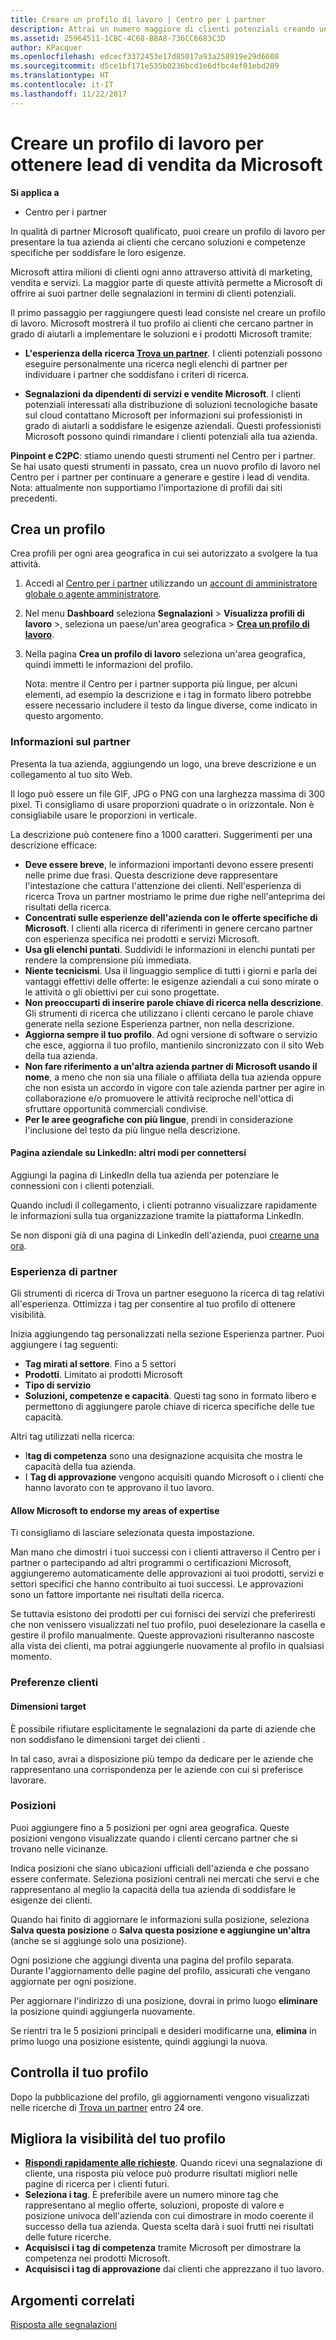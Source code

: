 ```yaml
---
title: Creare un profilo di lavoro | Centro per i partner
description: Attrai un numero maggiore di clienti potenziali creando un profilo di lavoro nel Centro per i partner.
ms.assetid: 25964511-1CBC-4C68-B8A8-736CC6683C3D
author: KPacquer
ms.openlocfilehash: edcecf3372453e17d85017a93a258919e29d6608
ms.sourcegitcommit: d5ce1bf171e535b0236bcd1e6dfbc4ef01ebd209
ms.translationtype: HT
ms.contentlocale: it-IT
ms.lasthandoff: 11/22/2017
---
```

<!--
FWLink1: https://go.microsoft.com/fwlink/?linkid=838397: Top of page
FWLink2: https://go.microsoft.com/fwlink/?linkid=848635: Top of page (duplicate)
FWLink3: https://go.microsoft.com/fwlink/?linkid=847631: #allow_us_to_endorse_areas_of_expertise
FWLink4: https://go.microsoft.com/fwlink/?linkid=848063: #customer-preferences
FWLink5: https://go.microsoft.com/fwlink/?linkid=848064: #_locations
 -->


# <a name="create-a-business-profile-to-get-sales-leads-from-microsoft"></a>Creare un profilo di lavoro per ottenere lead di vendita da Microsoft

**Si applica a**

-  Centro per i partner

In qualità di partner Microsoft qualificato, puoi creare un profilo di lavoro per presentare la tua azienda ai clienti che cercano soluzioni e competenze specifiche per soddisfare le loro esigenze.

Microsoft attira milioni di clienti ogni anno attraverso attività di marketing, vendita e servizi. La maggior parte di queste attività permette a Microsoft di offrire ai suoi partner delle segnalazioni in termini di clienti potenziali. 

Il primo passaggio per raggiungere questi lead consiste nel creare un profilo di lavoro. Microsoft mostrerà il tuo profilo ai clienti che cercano partner in grado di aiutarli a implementare le soluzioni e i prodotti Microsoft tramite:

*  **L'esperienza della ricerca [Trova un partner](https://partnercenter.microsoft.com/pcv/search)**. I clienti potenziali possono eseguire personalmente una ricerca negli elenchi di partner per individuare i partner che soddisfano i criteri di ricerca.

*  **Segnalazioni da dipendenti di servizi e vendite Microsoft**. I clienti potenziali interessati alla distribuzione di soluzioni tecnologiche basate sul cloud contattano Microsoft per informazioni sui professionisti in grado di aiutarli a soddisfare le esigenze aziendali. Questi professionisti Microsoft possono quindi rimandare i clienti potenziali alla tua azienda.

**Pinpoint e C2PC**: stiamo unendo questi strumenti nel Centro per i partner. Se hai usato questi strumenti in passato, crea un nuovo profilo di lavoro nel Centro per i partner per continuare a generare e gestire i lead di vendita. Nota: attualmente non supportiamo l'importazione di profili dai siti precedenti. 

## <a name="create-a-profile"></a>Crea un profilo

Crea profili per ogni area geografica in cui sei autorizzato a svolgere la tua attività. 

1.  Accedi al [Centro per i partner](http://go.microsoft.com/fwlink/p/?LinkId=808956) utilizzando un [account di amministratore globale o agente amministratore](create-user-accounts-and-set-permissions.md).

2.  Nel menu **Dashboard** seleziona **Segnalazioni** &gt; **Visualizza profili di lavoro** &gt;, seleziona un paese/un'area geografica > **[Crea un profilo di lavoro](https://partnercenter.microsoft.com/pcv/publishing)**.

3.  Nella pagina **Crea un profilo di lavoro** seleziona un'area geografica, quindi immetti le informazioni del profilo.
    
    Nota: mentre il Centro per i partner supporta più lingue, per alcuni elementi, ad esempio la descrizione e i tag in formato libero potrebbe essere necessario includere il testo da lingue diverse, come indicato in questo argomento.

### <a href="" id="partner_info"></a>Informazioni sul partner

Presenta la tua azienda, aggiungendo un logo, una breve descrizione e un collegamento al tuo sito Web. 

Il logo può essere un file GIF, JPG o PNG con una larghezza massima di 300 pixel. Ti consigliamo di usare proporzioni quadrate o in orizzontale. Non è consigliabile usare le proporzioni in verticale.

La descrizione può contenere fino a 1000 caratteri. Suggerimenti per una descrizione efficace: 

*  **Deve essere breve**, le informazioni importanti devono essere presenti nelle prime due frasi. Questa descrizione deve rappresentare l'intestazione che cattura l'attenzione dei clienti. Nell'esperienza di ricerca Trova un partner mostriamo le prime due righe nell'anteprima dei risultati della ricerca.
*  **Concentrati sulle esperienze dell'azienda con le offerte specifiche di Microsoft**. I clienti alla ricerca di riferimenti in genere cercano partner con esperienza specifica nei prodotti e servizi Microsoft.
*  **Usa gli elenchi puntati**. Suddividi le informazioni in elenchi puntati per rendere la comprensione più immediata.
*  **Niente tecnicismi**. Usa il linguaggio semplice di tutti i giorni e parla dei vantaggi effettivi delle offerte: le esigenze aziendali a cui sono mirate o le attività o gli obiettivi per cui sono progettate.
*  **Non preoccuparti di inserire parole chiave di ricerca nella descrizione**. Gli strumenti di ricerca che utilizzano i clienti cercano le parole chiave generate nella sezione Esperienza partner, non nella descrizione.
*  **Aggiorna sempre il tuo profilo**. Ad ogni versione di software o servizio che esce, aggiorna il tuo profilo, mantienilo sincronizzato con il sito Web della tua azienda.
*  **Non fare riferimento a un'altra azienda partner di Microsoft usando il nome**, a meno che non sia una filiale o affiliata della tua azienda oppure che non esista un accordo in vigore con tale azienda partner per agire in collaborazione e/o promuovere le attività reciproche nell'ottica di sfruttare opportunità commerciali condivise.
*  **Per le aree geografiche con più lingue**, prendi in considerazione l'inclusione del testo da più lingue nella descrizione.

#### <a href="" id="linkedin"></a> Pagina aziendale su LinkedIn: altri modi per connettersi

Aggiungi la pagina di LinkedIn della tua azienda per potenziare le connessioni con i clienti potenziali. 

Quando includi il collegamento, i clienti potranno visualizzare rapidamente le informazioni sulla tua organizzazione tramite la piattaforma LinkedIn.

Se non disponi già di una pagina di LinkedIn dell'azienda, puoi [crearne una ora](https://www.linkedin.com/company-beta/setup/new/).

### <a name="partner-expertise"></a>Esperienza di partner

Gli strumenti di ricerca di Trova un partner eseguono la ricerca di tag relativi all'esperienza. Ottimizza i tag per consentire al tuo profilo di ottenere visibilità.

Inizia aggiungendo tag personalizzati nella sezione Esperienza partner. Puoi aggiungere i tag seguenti: 

*  **Tag mirati al settore**. Fino a 5 settori
*  **Prodotti**. Limitato ai prodotti Microsoft
*  **Tipo di servizio** 
*  **Soluzioni, competenze e capacità**. Questi tag sono in formato libero e permettono di aggiungere parole chiave di ricerca specifiche delle tue capacità.

Altri tag utilizzati nella ricerca:
*  I**tag di competenza** sono una designazione acquisita che mostra le capacità della tua azienda.
*  I **Tag di approvazione** vengono acquisiti quando Microsoft o i clienti che hanno lavorato con te approvano il tuo lavoro.

#### <a href="" id="#allow_us_to_endorse_areas_of_expertise"></a>Allow Microsoft to endorse my areas of expertise

Ti consigliamo di lasciare selezionata questa impostazione. 

Man mano che dimostri i tuoi successi con i clienti attraverso il Centro per i partner o partecipando ad altri programmi o certificazioni Microsoft, aggiungeremo automaticamente delle approvazioni ai tuoi prodotti, servizi e settori specifici che hanno contribuito ai tuoi successi. Le approvazioni sono un fattore importante nei risultati della ricerca.

Se tuttavia esistono dei prodotti per cui fornisci dei servizi che preferiresti che non venissero visualizzati nel tuo profilo, puoi deselezionare la casella e gestire il profilo manualmente. Queste approvazioni risulteranno nascoste alla vista dei clienti, ma potrai aggiungerle nuovamente al profilo in qualsiasi momento.

### <a name="customer-preferences"></a>Preferenze clienti

#### <a href="" id="#target_size"></a>Dimensioni target

È possibile rifiutare esplicitamente le segnalazioni da parte di aziende che non soddisfano le dimensioni target dei clienti .

In tal caso, avrai a disposizione più tempo da dedicare per le aziende che rappresentano una corrispondenza per le aziende con cui si preferisce lavorare.

### <a href="" id="#locations"></a> Posizioni

Puoi aggiungere fino a 5 posizioni per ogni area geografica. Queste posizioni vengono visualizzate quando i clienti cercano partner che si trovano nelle vicinanze. 

Indica posizioni che siano ubicazioni ufficiali dell'azienda e che possano essere confermate. Seleziona posizioni centrali nei mercati che servi e che rappresentano al meglio la capacità della tua azienda di soddisfare le esigenze dei clienti.

Quando hai finito di aggiornare le informazioni sulla posizione, seleziona **Salva questa posizione** o **Salva questa posizione e aggiungine un'altra** (anche se si aggiunge solo una posizione).

Ogni posizione che aggiungi diventa una pagina del profilo separata. Durante l'aggiornamento delle pagine del profilo, assicurati che vengano aggiornate per ogni posizione.

Per aggiornare l'indirizzo di una posizione, dovrai in primo luogo **eliminare** la posizione quindi aggiungerla nuovamente.

Se rientri tra le 5 posizioni principali e desideri modificarne una, **elimina** in primo luogo una posizione esistente, quindi aggiungi la nuova.

## <a name="review-your-profile"></a>Controlla il tuo profilo

Dopo la pubblicazione del profilo, gli aggiornamenti vengono visualizzati nelle ricerche di [Trova un partner](https://partnercenter.microsoft.com/pcv/search) entro 24 ore. 

## <a name="improve-the-visibility-of-your-profile"></a>Migliora la visibilità del tuo profilo 

*  **[Rispondi rapidamente alle richieste](responding-to-referrals.md)**. Quando ricevi una segnalazione di cliente, una risposta più veloce può produrre risultati migliori nelle pagine di ricerca per i clienti futuri.
*  **Seleziona i tag**.  È preferibile avere un numero minore tag che rappresentano al meglio offerte, soluzioni, proposte di valore e posizione univoca dell'azienda con cui dimostrare in modo coerente il successo della tua azienda.  Questa scelta darà i suoi frutti nei risultati delle future ricerche.
*  **Acquisisci i tag di competenza** tramite Microsoft per dimostrare la competenza nei prodotti Microsoft.
*  **Acquisisci i tag di approvazione** dai clienti che apprezzano il tuo lavoro.

## <a name="related-topics"></a>Argomenti correlati
[Risposta alle segnalazioni](responding-to-referrals.md)
